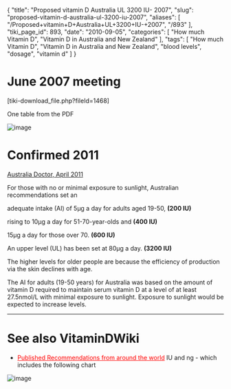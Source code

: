 {
    "title": "Proposed vitamin D Australia UL 3200 IU- 2007",
    "slug": "proposed-vitamin-d-australia-ul-3200-iu-2007",
    "aliases": [
        "/Proposed+vitamin+D+Australia+UL+3200+IU-+2007",
        "/893"
    ],
    "tiki_page_id": 893,
    "date": "2010-09-05",
    "categories": [
        "How much Vitamin D",
        "Vitamin D in Australia and New Zealand"
    ],
    "tags": [
        "How much Vitamin D",
        "Vitamin D in Australia and New Zealand",
        "blood levels",
        "dosage",
        "vitamin d"
    ]
}


# June 2007 meeting

<span>[tiki-download_file.php?fileId=1468]</span>

One table from the PDF

<img src="/attachments/d3.mock.jpg" alt="image">

# Confirmed 2011

[Australia Doctor, April 2011](http://www.australiandoctor.com.au/news/37/0c070437.asp)

For those with no or minimal exposure to sunlight, Australian recommendations set an 

adequate intake (AI) of 5µg a day for adults aged 19-50,   **(200 IU)** 

rising to 10µg a day for 51-70-year-olds and  **(400 IU)** 

15µg a day for those over 70.  **(600 IU)** 

An upper level (UL) has been set at 80µg a day.  **(3200 IU)** 

The higher levels for older people are because the efficiency of production via the skin declines with age.

The AI for adults (19-50 years) for Australia was based on the amount of vitamin D required to maintain serum vitamin D at a level of at least 27.5nmol/L with minimal exposure to sunlight. Exposure to sunlight would be expected to increase levels.

- - - - - - - - - - - 

# See also VitaminDWiki

* <a href="/posts/published-recommendations-from-around-the-world" style="color: red; text-decoration: underline;" title="This link has an unknown page_id: 1293">Published Recommendations from around the world</a> IU and ng - which includes the following chart

<img src="/attachments/d3.mock.jpg" alt="image" style="max-width: 400px;">